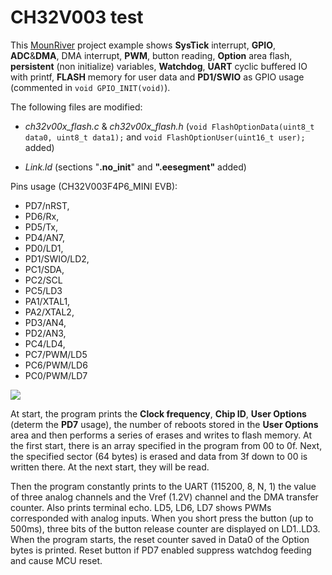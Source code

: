# CH32V003 test

This [MounRiver](http://www.mounriver.com/) project example shows **SysTick** interrupt, **GPIO**, **ADC**&**DMA**, DMA interrupt, **PWM**, button reading, **Option** area flash, **persistent** (non initialize) variables, **Watchdog**, **UART** cyclic buffered IO with printf, **FLASH** memory for user data and **PD1/SWIO** as GPIO usage (commented in `void GPIO_INIT(void)`).

The following files are modified:  

- *ch32v00x_flash.c* & *ch32v00x_flash.h* (`void FlashOptionData(uint8_t data0, uint8_t data1);` and `void FlashOptionUser(uint16_t user);` added)

- *Link.ld* (sections "**.no_init**" and **".eesegment"** added)

Pins usage (CH32V003F4P6_MINI EVB):

- PD7/nRST,
- PD6/Rx,
- PD5/Tx,
- PD4/AN7,
- PD0/LD1,
- PD1/SWIO/LD2,
- PC1/SDA,
- PC2/SCL
- PC5/LD3
- PA1/XTAL1,
- PA2/XTAL2,
- PD3/AN4,
- PD2/AN3,
- PC4/LD4,
- PC7/PWM/LD5
- PC6/PWM/LD6
- PC0/PWM/LD7

![](D:\Projects\LED\Alex\CH32V003\Test\Schematic\sch.png)

At start, the program prints the **Clock frequency**, **Chip ID**, **User Options** (determ the **PD7** usage), the number of reboots stored in the **User Options** area and then performs a series of erases and writes to flash memory. At the first start, there is an array specified in the program from 00 to 0f. Next, the specified sector (64 bytes) is erased and data from 3f down to 00 is written there. At the next start, they will be read.

Then the program constantly prints to the UART (115200, 8, N, 1) the value of three analog channels and the Vref (1.2V) channel and the DMA transfer counter. Also prints terminal echo. LD5, LD6, LD7 shows PWMs corresponded with analog inputs. When you short press the button (up to 500ms), three bits of the button release counter are displayed on LD1..LD3. When the program starts, the reset counter saved in Data0 of the Option bytes is printed. Reset button if PD7 enabled suppress watchdog feeding and cause MCU reset.